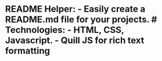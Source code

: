 # README Helper: - Easily create a README.md file for your projects. # Technologies: - HTML, CSS, Javascript. - Quill JS for rich text formatting
